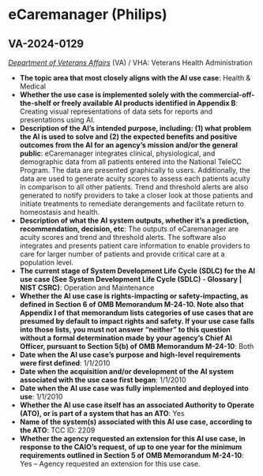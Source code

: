 # eCaremanager (Philips)
## VA-2024-0129
_[Department of Veterans Affairs](<../3_agency/Department of Veterans Affairs.md>)_ (VA) / VHA: Veterans Health Administration


+ **The topic area that most closely aligns with the AI use case**: Health & Medical
+ **Whether the use case is implemented solely with the commercial-off-the-shelf or freely available AI products identified in Appendix B**: Creating visual representations of data sets for reports and presentations using AI.
+ **Description of the AI’s intended purpose, including: (1) what problem the AI is used to solve and (2) the expected benefits and positive outcomes from the AI for an agency’s mission and/or the general public**: eCaremanager integrates clinical, physiological, and demographic data from all patients entered into the National TeleCC Program.  The data are presented graphically to users.  Additionally, the data are used to generate acuity scores to assess each patients acuity in comparison to all other patients.  Trend and threshold alerts are also generated to notify providers to take a closer look at those patients and initiate treatments to remediate derangements and facilitate return to homeostasis and health.
+ **Description of what the AI system outputs, whether it’s a prediction, recommendation, decision, etc**: The outputs of eCaremanager are acuity scores and trend and threshold alerts.  The software also integrates and presents patient care information to enable providers to care for larger number of patients and provide critical care at a population level.
+ **The current stage of System Development Life Cycle (SDLC) for the AI use case (See System Development Life Cycle (SDLC) - Glossary | NIST CSRC)**: Operation and Maintenance
+ **Whether the AI use case is rights-impacting or safety-impacting, as defined in Section 6 of OMB Memorandum M-24-10. Note also that Appendix I of that memorandum lists categories of use cases that are presumed by default to impact rights and safety. If your use case falls into those lists, you must not answer “neither” to this question without a formal determination made by your agency’s Chief AI Officer, pursuant to Section 5(b) of OMB Memorandum M-24-10**: Both
+ **Date when the AI use case’s purpose and high-level requirements were first defined**: 1/1/2010
+ **Date when the acquisition and/or development of the AI system associated with the use case first began**: 1/1/2010
+ **Date when the AI use case was fully implemented and deployed into use**: 1/1/2010
+ **Whether the AI use case itself has an associated Authority to Operate (ATO), or is part of a system that has an ATO**: Yes
+ **Name of the system(s) associated with this AI use case, according to the ATO**: TCC ID: 2209
+ **Whether the agency requested an extension for this AI use case, in response to the CAIO’s request, of up to one year for the minimum requirements outlined in Section 5 of OMB Memorandum M-24-10**: Yes – Agency requested an extension for this use case.